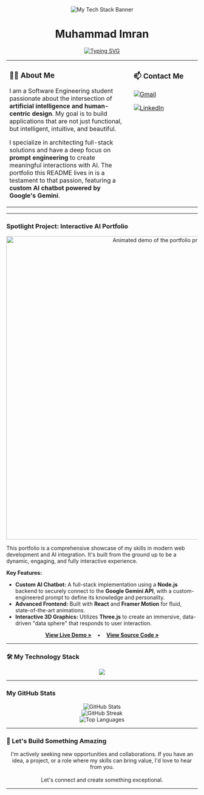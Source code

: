 <!-- 
This is the definitive, polished version of your README.
Remember to replace all placeholders like [YOUR-USERNAME] and links.
-->

<div align="center">

  <!-- Custom Banner Made From Your Tech Stack -->
  <img src="https://media.giphy.com/media/v1.Y2lkPWVjZjA1ZTQ3bTNzajRucmtpbXYyd2lnOWQ2MHM1a2t0amtyYnZhZXJkbjAyZ2N5MyZlcD12MV9naWZzX3NlYXJjaCZjdD1n/CcwLAV11cALh3OuEJ5/giphy.gif" alt="My Tech Stack Banner">
  
  <br>

  <h1>
    Muhammad Imran
  </h1>
<a href="https://git.io/typing-svg"><img src="https://readme-typing-svg.herokuapp.com?font=Fira+Code&weight=600&size=25&duration=4000&pause=1000&color=58A6FF¢er=true&vCenter=true&width=435&lines=Software+Engineer;Full-Stack+AI+Developer;Prompt+Engineering+Specialist" alt="Typing SVG" /></a>

</div>

<!-- Elegant Two-Column "Architect's Desk" Layout -->
<table>
  <tr>
    <td valign="top" width="65%">
      <h3>👨‍💻 About Me</h3>
      <p>
        I am a Software Engineering student passionate about the intersection of <b>artificial intelligence and human-centric design</b>. My goal is to build applications that are not just functional, but intelligent, intuitive, and beautiful.
      </p>
      <p>
        I specialize in architecting full-stack solutions and have a deep focus on <b>prompt engineering</b> to create meaningful interactions with AI. The portfolio this README lives in is a testament to that passion, featuring a <b>custom AI chatbot powered by Google's Gemini</b>.
      </p>
    </td>
    <td valign="top" width="35%">
      <h3>📫 Contact Me</h3>
      <p>
        <a href="mailto:imranbwpk@gmail.com" target="_blank">
          <img src="https://img.shields.io/badge/Gmail-D14836?style=for-the-badge&logo=gmail&logoColor=white" alt="Gmail"/>
        </a>
      </p>
      <p>
        <a href="https://www.linkedin.com/in/muhammad-imran-90787b255/" target="_blank">
          <img src="https://img.shields.io/badge/LinkedIn-0077B5?style=for-the-badge&logo=linkedin&logoColor=white" alt="LinkedIn"/>
        </a>
      </p>
    </td>
  </tr>
</table>

---

###  Spotlight Project: Interactive AI Portfolio

<!-- ACTION: The GIF is the most important part! Create it and upload it here. -->
<p align="center">
  <a href="[YOUR-LIVE-PORTFOLIO-URL]">
    <img src="[LINK-TO-YOUR-PORTFOLIO-DEMO-GIF]" alt="Animated demo of the portfolio project" width="800"/>
  </a>
</p>

This portfolio is a comprehensive showcase of my skills in modern web development and AI integration. It's built from the ground up to be a dynamic, engaging, and fully interactive experience.

**Key Features:**
*   **Custom AI Chatbot:** A full-stack implementation using a **Node.js** backend to securely connect to the **Google Gemini API**, with a custom-engineered prompt to define its knowledge and personality.
*   **Advanced Frontend:** Built with **React** and **Framer Motion** for fluid, state-of-the-art animations.
*   **Interactive 3D Graphics:** Utilizes **Three.js** to create an immersive, data-driven "data sphere" that responds to user interaction.

<p align="center">
  <strong><a href="[YOUR-LIVE-PORTFOLIO-URL]">View Live Demo »</a></strong>
     •   
  <strong><a href="https://github.com/[YOUR-USERNAME]/portfolio">View Source Code »</a></strong>
</p>

---

### 🛠 My Technology Stack

<p align="center">
  <img src="https://skillicons.dev/icons?i=react,nextjs,nodejs,express,js,ts,py,mongodb,postgres,html,css,tailwind,threejs,figma,git,github,vscode,docker,vercel" />
</p>

---

###  My GitHub Stats

<p align="center">
  <!-- Using a more modern, minimalist theme for the stats cards -->
  <img src="https://github-readme-stats.vercel.app/api?username=Imran-Ashiq&show_icons=true&theme=calm&hide_border=true&count_private=true" alt="GitHub Stats" />
  <br/>
  <img src="https://github-readme-streak-stats.herokuapp.com/?user=[Imran-Ashiq]&theme=calm&hide_border=true" alt="GitHub Streak" />
  <br/>
  <img src="https://github-readme-stats.vercel.app/api/top-langs/?username=Imran-Ashiq&layout=compact&theme=calm&hide_border=true" alt="Top Languages" />
</p>

---

### 🤝 Let's Build Something Amazing

<p align="center">
  I'm actively seeking new opportunities and collaborations. If you have an idea, a project, or a role where my skills can bring value, I'd love to hear from you.
  <br><br>
  Let's connect and create something exceptional.
</p>

---
